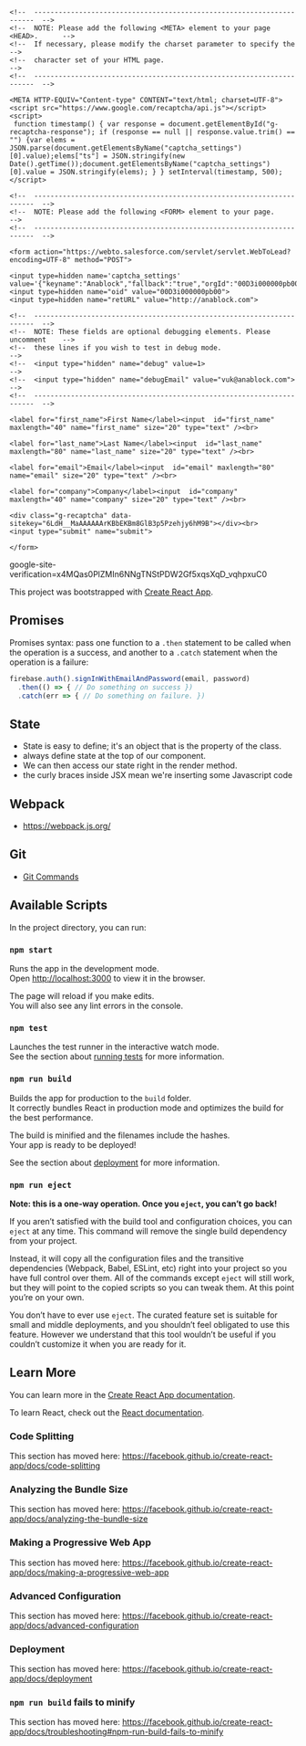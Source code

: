 ```
<!--  ----------------------------------------------------------------------  -->
<!--  NOTE: Please add the following <META> element to your page <HEAD>.      -->
<!--  If necessary, please modify the charset parameter to specify the        -->
<!--  character set of your HTML page.                                        -->
<!--  ----------------------------------------------------------------------  -->

<META HTTP-EQUIV="Content-type" CONTENT="text/html; charset=UTF-8">
<script src="https://www.google.com/recaptcha/api.js"></script>
<script>
 function timestamp() { var response = document.getElementById("g-recaptcha-response"); if (response == null || response.value.trim() == "") {var elems = JSON.parse(document.getElementsByName("captcha_settings")[0].value);elems["ts"] = JSON.stringify(new Date().getTime());document.getElementsByName("captcha_settings")[0].value = JSON.stringify(elems); } } setInterval(timestamp, 500); 
</script>

<!--  ----------------------------------------------------------------------  -->
<!--  NOTE: Please add the following <FORM> element to your page.             -->
<!--  ----------------------------------------------------------------------  -->

<form action="https://webto.salesforce.com/servlet/servlet.WebToLead?encoding=UTF-8" method="POST">

<input type=hidden name='captcha_settings' value='{"keyname":"Anablock","fallback":"true","orgId":"00D3i000000pb00","ts":""}'>
<input type=hidden name="oid" value="00D3i000000pb00">
<input type=hidden name="retURL" value="http://anablock.com">

<!--  ----------------------------------------------------------------------  -->
<!--  NOTE: These fields are optional debugging elements. Please uncomment    -->
<!--  these lines if you wish to test in debug mode.                          -->
<!--  <input type="hidden" name="debug" value=1>                              -->
<!--  <input type="hidden" name="debugEmail" value="vuk@anablock.com">        -->
<!--  ----------------------------------------------------------------------  -->

<label for="first_name">First Name</label><input  id="first_name" maxlength="40" name="first_name" size="20" type="text" /><br>

<label for="last_name">Last Name</label><input  id="last_name" maxlength="80" name="last_name" size="20" type="text" /><br>

<label for="email">Email</label><input  id="email" maxlength="80" name="email" size="20" type="text" /><br>

<label for="company">Company</label><input  id="company" maxlength="40" name="company" size="20" type="text" /><br>

<div class="g-recaptcha" data-sitekey="6LdH__MaAAAAAArKBbEKBm8GlB3p5Pzehjy6hM9B"></div><br>
<input type="submit" name="submit">

</form>

```


google-site-verification=x4MQas0PlZMIn6NNgTNStPDW2Gf5xqsXqD_vqhpxuC0

This project was bootstrapped with [Create React App](https://github.com/facebook/create-react-app).

## Promises
Promises syntax: pass one function to a `.then` statement to be called when the operation is a success, and another to a `.catch` statement when the operation is a failure:
```javascript
firebase.auth().signInWithEmailAndPassword(email, password)
  .then(() => { // Do something on success })
  .catch(err => { // Do something on failure. })
```
## State
* State is easy to define; it's an object that is the property of the class.   
* always define state at the top of our component.  
* We can then access our state right in the render method.
* the curly braces inside JSX mean we're inserting some Javascript code
## Webpack
* https://webpack.js.org/

## Git 
* [Git Commands](https://github.com/joshnh/Git-Commands)

## Available Scripts

In the project directory, you can run:

### `npm start`

Runs the app in the development mode.<br>
Open [http://localhost:3000](http://localhost:3000) to view it in the browser.

The page will reload if you make edits.<br>
You will also see any lint errors in the console.

### `npm test`

Launches the test runner in the interactive watch mode.<br>
See the section about [running tests](https://facebook.github.io/create-react-app/docs/running-tests) for more information.

### `npm run build`

Builds the app for production to the `build` folder.<br>
It correctly bundles React in production mode and optimizes the build for the best performance.

The build is minified and the filenames include the hashes.<br>
Your app is ready to be deployed!

See the section about [deployment](https://facebook.github.io/create-react-app/docs/deployment) for more information.

### `npm run eject`

**Note: this is a one-way operation. Once you `eject`, you can’t go back!**

If you aren’t satisfied with the build tool and configuration choices, you can `eject` at any time. This command will remove the single build dependency from your project.

Instead, it will copy all the configuration files and the transitive dependencies (Webpack, Babel, ESLint, etc) right into your project so you have full control over them. All of the commands except `eject` will still work, but they will point to the copied scripts so you can tweak them. At this point you’re on your own.

You don’t have to ever use `eject`. The curated feature set is suitable for small and middle deployments, and you shouldn’t feel obligated to use this feature. However we understand that this tool wouldn’t be useful if you couldn’t customize it when you are ready for it.

## Learn More

You can learn more in the [Create React App documentation](https://facebook.github.io/create-react-app/docs/getting-started).

To learn React, check out the [React documentation](https://reactjs.org/).

### Code Splitting

This section has moved here: https://facebook.github.io/create-react-app/docs/code-splitting

### Analyzing the Bundle Size

This section has moved here: https://facebook.github.io/create-react-app/docs/analyzing-the-bundle-size

### Making a Progressive Web App

This section has moved here: https://facebook.github.io/create-react-app/docs/making-a-progressive-web-app

### Advanced Configuration

This section has moved here: https://facebook.github.io/create-react-app/docs/advanced-configuration

### Deployment

This section has moved here: https://facebook.github.io/create-react-app/docs/deployment

### `npm run build` fails to minify

This section has moved here: https://facebook.github.io/create-react-app/docs/troubleshooting#npm-run-build-fails-to-minify
